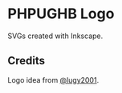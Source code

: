 PHPUGHB Logo
============

SVGs created with Inkscape.

Credits
-------

Logo idea from [@lugy2001](https://twitter.com/lugy2001/status/1120339141659713536).
